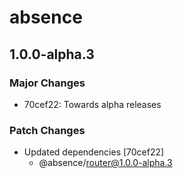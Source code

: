 # absence

## 1.0.0-alpha.3

### Major Changes

- 70cef22: Towards alpha releases

### Patch Changes

- Updated dependencies [70cef22]
  - @absence/router@1.0.0-alpha.3
